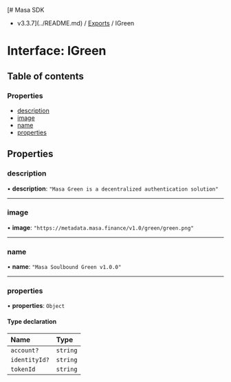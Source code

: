 [# Masa SDK
 - v3.3.7](../README.md) / [Exports](../modules.md) / IGreen

# Interface: IGreen

## Table of contents

### Properties

- [description](IGreen.md#description)
- [image](IGreen.md#image)
- [name](IGreen.md#name)
- [properties](IGreen.md#properties)

## Properties

### description

• **description**: ``"Masa Green is a decentralized authentication solution"``

___

### image

• **image**: ``"https://metadata.masa.finance/v1.0/green/green.png"``

___

### name

• **name**: ``"Masa Soulbound Green v1.0.0"``

___

### properties

• **properties**: `Object`

#### Type declaration

| Name | Type |
| :------ | :------ |
| `account?` | `string` |
| `identityId?` | `string` |
| `tokenId` | `string` |

